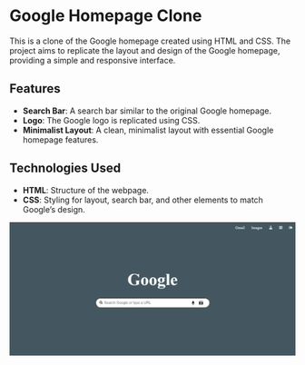 # Google Homepage Clone

This is a clone of the Google homepage created using HTML and CSS. The project aims to replicate the layout and design of the Google homepage, providing a simple and responsive interface.

## Features

- **Search Bar**: A  search bar similar to the original Google homepage.
- **Logo**: The Google logo is replicated using CSS.
- **Minimalist Layout**: A clean, minimalist layout with essential Google homepage features.

## Technologies Used

- **HTML**: Structure of the webpage.
- **CSS**: Styling for layout, search bar, and other elements to match Google’s design.

![Homepage Screenshot](homepage.png)
